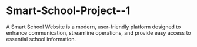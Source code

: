 # Smart-School-Project--1
A Smart School Website is a modern, user-friendly platform designed to enhance communication, streamline operations, and provide easy access to essential school information. 
